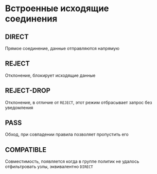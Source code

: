 # Встроенные исходящие соединения

## DIRECT

Прямое соединение, данные отправляются напрямую

## REJECT

Отклонение, блокирует исходящие данные

## REJECT-DROP

Отклонение, в отличие от `REJECT`, этот режим отбрасывает запрос без уведомления

## PASS

Обход, при совпадении правила позволяет пропустить его

## COMPATIBLE

Совместимость, появляется когда в группе политик не удалось отфильтровать узлы, эквивалентно `DIRECT` 